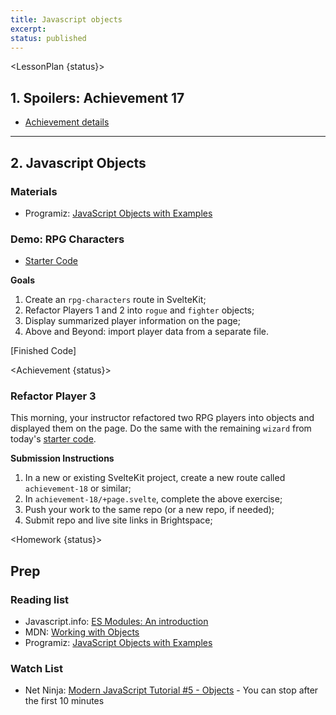 ```yaml
---
title: Javascript objects
excerpt:
status: published
---
```

<script>
	import Homework from "$lib/components/Homework.svelte";
	import LessonPlan from "$lib/components/LessonPlan.svelte";
	import LabTime from "$lib/components/LabTime.svelte";
	import Achievement from "$lib/components/Achievement.svelte";
</script>


<LessonPlan {status}>

## 1. Spoilers: Achievement 17
- [Achievement details](/courses/cpnt-262/day-17#achievement)

---

## 2. Javascript Objects
### Materials
- Programiz: [JavaScript Objects with Examples](https://www.programiz.com/javascript/object)

### Demo: RPG Characters
- [Starter Code](https://github.com/sait-wbdv/dailies-w23/tree/main/2023-03-20-objects/01-rpg-starter)

**Goals**
1. Create an `rpg-characters` route in SvelteKit;
2. Refactor Players 1 and 2 into `rogue` and `fighter` objects;
3. Display summarized player information on the page;
4. Above and Beyond: import player data from a separate file.

[Finished Code]

</LessonPlan>

<Achievement {status}>

### Refactor Player 3
This morning, your instructor refactored two RPG players into objects and displayed them on the page. Do the same with the remaining `wizard` from today's [starter code](https://github.com/sait-wbdv/dailies-w23/tree/main/2023-03-20-objects/01-rpg-starter).

**Submission Instructions**
1. In a new or existing SvelteKit project, create a new route called `achievement-18` or similar;
2. In `achievement-18/+page.svelte`, complete the above exercise;
3. Push your work to the same repo (or a new repo, if needed);
4. Submit repo and live site links in Brightspace;

</Achievement>

<Homework {status}>

## Prep
### Reading list
- Javascript.info: [ES Modules: An introduction](https://javascript.info/modules-intro)
- MDN: [Working with Objects](https://developer.mozilla.org/en-US/docs/Web/JavaScript/Guide/Working_with_Objects)
- Programiz: [JavaScript Objects with Examples](https://www.programiz.com/javascript/object)

### Watch List
- Net Ninja: [Modern JavaScript Tutorial #5 - Objects](https://www.youtube.com/watch?v=X0ipw1k7ygU)
		- You can stop after the first 10 minutes

</Homework>

